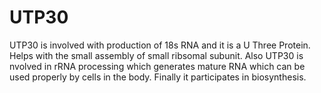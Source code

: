 # UTP30
UTP30 is involved with production of 18s RNA and
it is a U Three Protein.
Helps with the small assembly of small ribsomal subunit.
Also UTP30 is nvolved in rRNA processing which generates mature RNA which can be used properly by cells in the body.
Finally it participates in biosynthesis.
